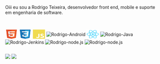  Oiii eu sou a Rodrigo Teixeira, desenvolvedor front end, mobile e suporte em engenharia de software.
##
<div style="display: inline_block"><br>
  
   <img align="center" alt="Rodrigo-HTML" height="30" width="40" src="https://raw.githubusercontent.com/devicons/devicon/master/icons/html5/html5-original.svg"/>
  <img align="center" alt="Rodrigo-CSS" height="30" width="40" src="https://raw.githubusercontent.com/devicons/devicon/master/icons/css3/css3-original.svg">
  <img align="center" alt="Rodrigo-Js" height="30" width="40" src="https://raw.githubusercontent.com/devicons/devicon/master/icons/javascript/javascript-plain.svg">
 <img align="center" alt="Rodrigo-Android" height="30" width="40"
src="https://cdn.jsdelivr.net/gh/devicons/devicon/icons/android/android-original.svg" />
  <img align="center" alt="Rodrigo-React" height="30" width="40" src="https://raw.githubusercontent.com/devicons/devicon/master/icons/react/react-original.svg">
 <img align="center" alt="Rodrigo-Java" height="30" width="40"           src="https://cdn.jsdelivr.net/gh/devicons/devicon/icons/docker/docker-plain-wordmark.svg" />
  <img align="center" alt="Rodrigo-Jenkins" height="30" width="40"  src="https://cdn.jsdelivr.net/gh/devicons/devicon/icons/jenkins/jenkins-original.svg" />
  <img align="center" alt="Rodrigo-node.js" height="30" width="40"      src="https://cdn.jsdelivr.net/gh/devicons/devicon/icons/nodejs/nodejs-original.svg" />
  <img align="center" alt="Rodrigo-node.js" height="30" width="40"   
  src="https://cdn.jsdelivr.net/gh/devicons/devicon/icons/java/java-original.svg" />
  
</div>

  ##
 
<div> 

  <a href = "https://mail.google.com/mail/u/0/?tab=rm#inbox"><img src="https://img.shields.io/badge/-Gmail-%23333?style=for-the-badge&logo=gmail&logoColor=white" target="_blank"></a>
  <a href="https://www.linkedin.com/in/rodrigo-teixeira-2b0792101/" target="_blank"><img src="https://img.shields.io/badge/-LinkedIn-%230077B5?style=for-the-badge&logo=linkedin&logoColor=white" target="_blank"></a> 
  
</div>
